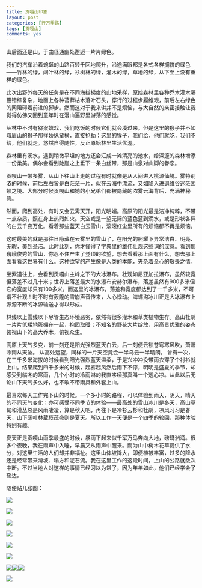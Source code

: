 ```yaml
---
title: 贡嘎山印象
layout: post
categories: [行万里路]
tags: [贡嘎山]
comments: yes
---
```


山后面还是山，于曲径通幽处邂逅一片片绿色。

我们的汽车沿着蜿蜒的山路百转千回地爬升，沿途满眼都是各式各样拥挤的绿色——竹林的绿，阔叶林的绿，衫树林的绿，灌木的绿，草地的绿，从下至上没有重样的绿色。

此次出野外每天的任务是在不同海拔梯度的山地采样，原始森林里各种乔木灌木藤蔓错综复杂，地面上各种苔藓枯木落叶石头，穿行的过程步履维艰，前后左右绿色的网阻碍着前进的脚步。然而这对于我来讲并不是烦恼，与大自然的亲密接触让我觉得仿佛又回到童年时在漫山遍野里游荡的感觉。

丛林中不时有猕猴嬉戏，我们吃饭的时候它们就会凑过来。但是这里的猴子并不如峨眉山的猴子那样娇纵蛮横，直接抢劫；这里的猴子，我们给，他们就吃，我们不给，他们就走。悠然自得随性，反正原始林里生活优渥。

森林里有溪水，遇到稍微平坦的地方还会汇成一滩清亮的池水，给深邃的森林增添一份柔美。偶尔会看到陡崖之上垂下一条白丝带，那是山泉对山脚的眷恋。

贡嘎山一带多雾，从山下往山上走的过程有时就像是从人间进入桃源仙境。雾特别浓的时候，前后左右皆是白茫茫一片，似在云海中漂流，又如陷入进退维谷迷茫困顿之境。大部分时候贡嘎山和她的小兄弟们都被隐藏的浓雾云海背后，充满神秘感。

然而，爬到高处，有时又会云霁天开，阳光明媚。高原的阳光最是洁净纯粹，不带一点杂质，照在身上热烈如火。天空或是一望无际的蓝色蓝到滴水，或是形状各异的白云千变万化。看着那些蓝天白云雪山，滚滚红尘里所有的烦恼都不再是烦恼。

这时最美的就是那往日隐藏在云雾里的雪山了，在阳光的照耀下异常洁白、明亮、无暇，美到圣洁。此时此刻，你才懂得了字典里的雄伟壮观这些词的深意。看到那巍峨俊秀的雪山，你忍不住产生了登顶的欲望，想去看看那上面有什么，想去那上面看看这世界有什么。这种欲望的产生像是人类的本能，夹杂着全心的敬畏之情。

坐索道往上，会看到贡嘎山主峰之下的大冰瀑布。壮观如尼亚加拉瀑布，虽然较宽但落差不过几十米；世界上落差最大的水瀑布安赫尔瀑布，落差虽然有900多米但它的宽度却只有100多米。而这里的冰瀑布，落差和宽度都达到了一千多米，不可谓不壮观！时不时有轰隆的雪崩声音传来，人心悸动。海螺沟冰川正是大冰瀑布上源源不断的冰源输送才得以形成。

林线以上雪线以下尽管生态环境恶劣，依然有很多灌木和草类植物生存。高山杜鹃一片片低矮地簇拥在一起，抱团取暖；不知名的野花大片绽放，用高贵优雅的姿态俯视山下的高大乔木，俯视众生。

高原上天气多变，前一刻还是阳光强烈蓝天白云，后一刻便云锁苍穹寒风吹，萧萧冷雨从天坠。 从高处远望，同样的一片天空竟会一半乌云一半晴朗。 曾有一次，在三千多米海拔的时候看到阳光强烈蓝天温柔，于是兴冲冲没带雨衣穿了个衬衫就上山。结果爬到四千多米的时候，起雾起风然后雨下不停，明明是盛夏的季节，却感受到临冬的寒雨，几个小时的冷雨淋的我直哆嗦那真叫一个透心凉。从此以后无论山下天气多么好，也不敢不带雨具和外套上山。

最喜欢每天工作完下山的时候。一个多小时的路程，可以体验到雨天，阴天，晴天的不同天气变化；亦可感受不同季节的体验——最高处的雪山冰川是冬天，高山草甸和灌丛总是风雨凄凄，算是秋天吧，再往下是冷衫云杉和杜鹃，凉风习习是春天，山下阔叶林葳蕤茂盛则是夏天。所以工作一天便是一个四季的轮回，那种体验特别有趣。

夏天正是贡嘎山雨季最盛的时候，暴雨下起来似千军万马奔向大地，磅礴汹涌。很多个夜晚，我在雨声中入睡，早晨又从雨声中醒来。雨为山中树木花草提供了水分，对这里生活的人们却并非福祉。这里山体坡降大，即便植被丰富，过多的降水还是经常带来滑坡、塌方和泥石流。我在这里工作的这段时间，上山的公路就数次中断。不过当地人对这样的事情已经习以为常了，因为年年如此，他们已经学会了豁达。

随便贴几张图： 

![](http://p2.zhimg.com/ad/e7/ade7d3ff9fd6069a6c47dce4b54aafab_m.jpg)

![](http://p2.zhimg.com/ee/19/ee1972d92e36752b5725f556bc5f3efd_m.jpg)

![](http://p2.zhimg.com/57/13/57135ccaff05aef8c4ccce19b42ff47c_m.jpg)

![](http://p1.zhimg.com/8b/2a/8b2ada6cb0a8bfbdd5ab5d1fa08f0db9_m.jpg)

![](http://p2.zhimg.com/a3/72/a3723a06e3c44ff08e5b292553871394_m.jpg)

![](http://p2.zhimg.com/ef/43/ef434673c1b9064c85cc0961225e0cea_m.jpg)

![](http://p1.zhimg.com/d5/47/d5479aa5a72ad28b26a270f3302900b3_m.jpg)![](http://p2.zhimg.com/56/14/56140e376ccfc8b6ac62e9a5c349a440_m.jpg)![](http://p2.zhimg.com/17/72/17723cf11979823ac6a69bd22315188b_m.jpg)

![](http://p2.zhimg.com/ac/a7/aca786be5e57c093085f3c9dbbfe5cab_m.jpg)